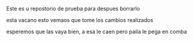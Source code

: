 Este es u repostorio de prueba para despues borrarlo

esta vacano esto vemaos que tome los cambios realizados

esperemos que las vaya bien, a esa le caen pero paila le pega en comba
